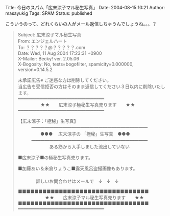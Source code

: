 Title: 今日のスパム「広末涼子マル秘生写真」
Date: 2004-08-15 10:21
Author: masayukig
Tags: SPAM
Status: published

こういうのって、どれくらいの人がメール返信しちゃうんでしょうね。。。？  

> Subject: 広末涼子マル秘生写真  
> From: エンジェルハート  
> To: ？？？？？@？？？？？.com  
> Date: Wed, 11 Aug 2004 17:23:31 +0900  
> X-Mailer: Becky! ver. 2.05.06  
> X-Bogosity: No, tests=bogofilter, spamicity=0.000000, version=0.14.5.2
>
> 未承諾広告※ ご迷惑な方は削除してください。  
> 当広告を受信拒否の方はそのまま返信してください３日以内に削除いたします。  
> ━━━━━━━━━━━━━━━━━━━━━━━━━━━━━━━━  
> 　　　　　★★　　広末涼子極秘生写真売ります　　★★  
> ━━━━━━━━━━━━━━━━━━━━━━━━━━━━━━━━
>
> 【広末涼子：「極秘」生写真】  
> 　　　━━━━━━━━━━━━━━━━━━━━━━━━━━  
> 　　　　　●●●　 広末涼子の 「極秘」生写真　●●●  
> 　　　━━━━━━━━━━━━━━━━━━━━━━━━━━  
> 　　　　　　　ある筋から入手しました流出していない
>
> ■広末涼子■の極秘生写真売ります。
>
> ■加藤あい＆米倉りょうこ■露天風呂盗撮画像もあります。  
> 　　　　　　　　　　　　　  
> 　　　　詳しいお問合わせはメールで　↓　↓　↓
>
> ■■■■■■■■■■■■■■■■■■■■■■■■■■■■■■■■  
> 　　　　　　★★　　広末涼子マル秘生写真売ります　　★★  
> ■■■■■■■■■■■■■■■■■■■■■■■■■■■■■■■■  
> ━━━━━━━━━━━━━━━━━━━━━━━━━━━━━━━━
